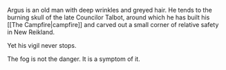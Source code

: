 Argus is an old man with deep wrinkles and greyed hair. He tends to the burning skull of the late Councilor Talbot, around which he has built his [[The Campfire|campfire]] and carved out a small corner of relative safety in New Reikland.

Yet his vigil never stops.

The fog is not the danger. It is a symptom of it.